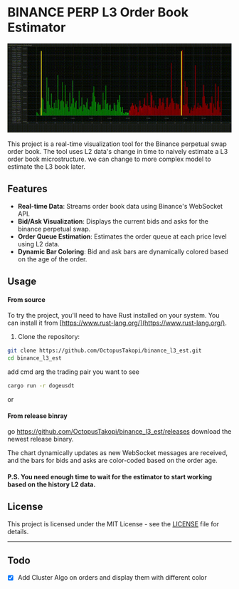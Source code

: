 # BINANCE PERP L3 Order Book Estimator

![Demo GIF](demo.gif)

This project is a real-time visualization tool for the Binance perpetual swap order book. The tool uses L2 data's change in time to naively estimate a L3 order book microstructure. we can change to more complex model to estimate the L3 book later.

## Features

* **Real-time Data**: Streams order book data using Binance's WebSocket API.
* **Bid/Ask Visualization**: Displays the current bids and asks for the binance perpetual swap.
* **Order Queue Estimation**: Estimates the order queue at each price level using L2 data.
* **Dynamic Bar Coloring**: Bid and ask bars are dynamically colored based on the age of the order.

## Usage

#### From source
To try the project, you'll need to have Rust installed on your system. You can install it from [https://www.rust-lang.org/](https://www.rust-lang.org/).

1. Clone the repository:

```bash
git clone https://github.com/OctopusTakopi/binance_l3_est.git
cd binance_l3_est
```

add cmd arg the trading pair you want to see
```bash
cargo run -r dogeusdt
```
or

#### From release binray

go https://github.com/OctopusTakopi/binance_l3_est/releases download the newest release binary.

The chart dynamically updates as new WebSocket messages are received, and the bars for bids and asks are color-coded based on the order age.

#### P.S. You need enough time to wait for the estimator to start working based on the history L2 data.

## License

This project is licensed under the MIT License - see the [LICENSE](LICENSE) file for details.

---

## Todo

- [x] Add Cluster Algo on orders and display them with different color
